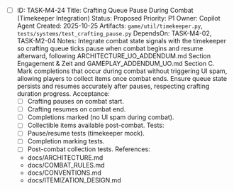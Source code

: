 - [ ] ID: TASK-M4-24
  Title: Crafting Queue Pause During Combat (Timekeeper Integration)
  Status: Proposed
  Priority: P1
  Owner: Copilot Agent
  Created: 2025-10-25
  Artifacts: `game/util/timekeeper.py`, `tests/systems/test_crafting_pause.py`
  DependsOn: TASK-M4-02, TASK-M2-04
  Notes:
  Integrate combat state signals with the timekeeper so crafting queue ticks pause when combat begins and resume afterward, following ARCHITECTURE_UO_ADDENDUM.md Section Engagement & Zeit and GAMEPLAY_ADDENDUM_UO.md Section C.
  Mark completions that occur during combat without triggering UI spam, allowing players to collect items once combat ends.
  Ensure queue state persists and resumes accurately after pauses, respecting crafting duration progress.
  Acceptance:
  - [ ] Crafting pauses on combat start.
  - [ ] Crafting resumes on combat end.
  - [ ] Completions marked (no UI spam during combat).
  - [ ] Collectible items available post-combat.
  Tests:
  - [ ] Pause/resume tests (timekeeper mock).
  - [ ] Completion marking tests.
  - [ ] Post-combat collection tests.
  References:
  - docs/ARCHITECTURE.md
  - docs/COMBAT_RULES.md
  - docs/CONVENTIONS.md
  - docs/ITEMIZATION_DESIGN.md
